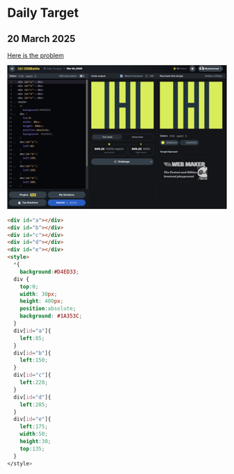# Daily Target

## 20 March 2025

[Here is the problem](https://cssbattle.dev/play/ubOrr0FCs33oAD3XWXqJ)

![result](../images/Screenshot-2025-03-20.png)

```html
<div id="a"></div>
<div id="b"></div>
<div id="c"></div>
<div id="d"></div> 
<div id="e"></div> 
<style>
  *{
    background:#D4ED33;
  div {
    top:0;
    width: 30px;
    height: 400px;
    position:absolute;
    background: #1A353C;
  }
  div[id="a"]{
    left:85;
  }
  div[id="b"]{
    left:150;
  }
  div[id="c"]{
    left:220;
  }
  div[id="d"]{
    left:285;
  }
  div[id="e"]{
    left:175;
    width:50;
    height:30;
    top:135;
  }
</style>
```